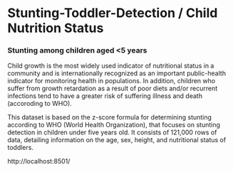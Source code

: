 #                                                                  Stunting-Toddler-Detection / Child Nutrition Status
### Stunting among children aged <5 years
Child growth is the most widely used indicator of nutritional status in a community and is internationally recognized as an important public-health indicator for monitoring health in populations. In addition, children who suffer from growth retardation as a result of poor diets and/or recurrent infections tend to have a greater risk of suffering illness and death (accoroding to WHO).

This dataset is based on the z-score formula for determining stunting according to WHO (World Health Organization), that focuses on stunting detection in children under five years old. It consists of 121,000 rows of data, detailing information on the age, sex, height, and nutritional status of toddlers.

http://localhost:8501/
